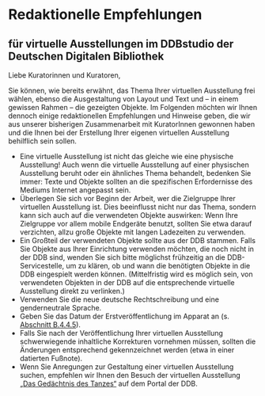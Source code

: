 # Redaktionelle Empfehlungen

## für virtuelle Ausstellungen im DDBstudio der Deutschen Digitalen Bibliothek

Liebe Kuratorinnen und Kuratoren, 

Sie können, wie bereits erwähnt, das Thema Ihrer virtuellen Ausstellung frei wählen, ebenso die Ausgestaltung von Layout und Text und – in einem gewissen Rahmen – die gezeigten Objekte. Im Folgenden möchten wir Ihnen dennoch einige redaktionellen Empfehlungen und Hinweise geben, die wir aus unserer bisherigen Zusammenarbeit mit KuratorInnen gewonnen haben und die Ihnen bei der Erstellung Ihrer eigenen virtuellen Ausstellung behilflich sein sollen. 

-    Eine virtuelle Ausstellung ist nicht das gleiche wie eine physische Ausstellung! Auch wenn die virtuelle Ausstellung auf einer physischen Ausstellung beruht oder ein ähnliches Thema behandelt, bedenken Sie immer: Texte und Objekte sollten an die spezifischen Erfordernisse des Mediums Internet angepasst sein.
-    Überlegen Sie sich vor Beginn der Arbeit, wer die Zielgruppe Ihrer virtuellen Ausstellung ist. Dies beeinflusst nicht nur das Thema, sondern kann sich auch auf die verwendeten Objekte auswirken: Wenn Ihre Zielgruppe vor allem mobile Endgeräte benutzt, sollten Sie etwa darauf verzichten, allzu große Objekte mit langen Ladezeiten zu verwenden.
-    Ein Großteil der verwendeten Objekte sollte aus der DDB stammen. Falls Sie Objekte aus Ihrer Einrichtung verwenden möchten, die noch nicht in der DDB sind, wenden Sie sich bitte möglichst frühzeitig an die DDB-Servicestelle, um zu klären, ob und wann die benötigten Objekte in die DDB eingespielt werden können. (Mittelfristig wird es möglich sein, von verwendeten Objekten in der DDB auf die entsprechende virtuelle Ausstellung direkt zu verlinken.)
-    Verwenden Sie die neue deutsche Rechtschreibung und eine genderneutrale Sprache.
-    Geben Sie das Datum der Erstveröffentlichung im Apparat an (s. [Abschnitt B.4.4.5][1]).
-    Falls Sie nach der Veröffentlichung Ihrer virtuellen Ausstellung schwerwiegende inhaltliche Korrekturen vornehmen müssen, sollten die Änderungen entsprechend gekennzeichnet werden (etwa in einer datierten Fußnote).
-    Wenn Sie Anregungen zur Gestaltung einer virtuellen Ausstellung suchen, empfehlen wir Ihnen den Besuch der virtuellen Ausstellung [„Das Gedächtnis des Tanzes“](http://ausstellungen.deutsche-digitale-bibliothek.de/tanz/) auf dem Portal der DDB.

[1]: /seiten_anlegen/index.html#b445-der-apparat-literatur-team-inhalt "zu Abschnitt B.4.4.5"
